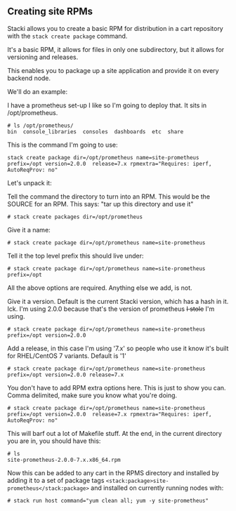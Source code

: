 ## Creating site RPMs

Stacki allows you to create a basic RPM for distribution in a cart repository with the ```stack create package``` command.

It's a basic RPM, it allows for files in only one subdirectory, but it allows for versioning and releases.

This enables you to package up a site application and provide it on every backend node.

We'll do an example:

I have a prometheus set-up I like so I'm going to deploy that. It sits in /opt/prometheus.

```
# ls /opt/prometheus/
bin  console_libraries  consoles  dashboards  etc  share
```

This is the command I'm going to use:

```
stack create package dir=/opt/prometheus name=site-prometheus prefix=/opt version=2.0.0  release=7.x rpmextra="Requires: iperf, AutoReqProv: no"
```

Let's unpack it:

Tell the command the directory to turn into an RPM. This would be the SOURCE for an RPM. This says: "tar up this directory and use it"

```
# stack create packages dir=/opt/prometheus
```

Give it a name:

```
# stack create package dir=/opt/prometheus name=site-prometheus
```

Tell it the top level prefix this should live under:

```
# stack create package dir=/opt/prometheus name=site-prometheus prefix=/opt
```

All the above options are required. Anything else we add, is not.

Give it a version. Default is the current Stacki version, which has a hash in it. Ick. I'm using 2.0.0 because that's the version of prometheus ~~I stole~~ I'm using.

```
# stack create package dir=/opt/prometheus name=site-prometheus prefix=/opt version=2.0.0
```

Add a release, in this case I'm using '7.x' so people who use it know it's built for RHEL/CentOS 7 variants. Default is '1'

```
# stack create package dir=/opt/prometheus name=site-prometheus prefix=/opt version=2.0.0 release=7.x
```

You don't have to add RPM extra options here. This is just to show you can. Comma delimited, make sure you know what you're doing.

```
# stack create package dir=/opt/prometheus name=site-prometheus prefix=/opt version=2.0.0  release=7.x rpmextra="Requires: iperf, AutoReqProv: no"
```

This will barf out a lot of Makefile stuff. At the end, in the current directory you are in, you should have this:

```
# ls
site-prometheus-2.0.0-7.x.x86_64.rpm
```

Now this can be added to any cart in the RPMS directory and installed by adding it to a set of package tags `<stack:package>site-prometheus</stack:package>` and installed on currently running nodes with:

```
# stack run host command="yum clean all; yum -y site-prometheus"
```
